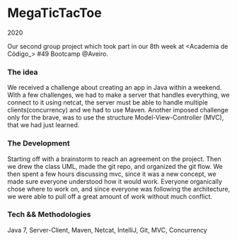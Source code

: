 # MegaTicTacToe

2020

Our second group project which took part in our 8th week at <Academia de Código_> #49 Bootcamp @Aveiro. 

### The idea

We received a challenge about creating an app in Java within a weekend. With a few challenges, we had to make a server that handles everything, we connect to it using netcat, the server must be able to handle multiple clients(concurrency) and we had to use Maven.
Another imposed challenge only for the brave, was to use the structure Model-View-Controller (MVC), that we had just learned.

### The Development

Starting off with a brainstorm to reach an agreement on the project. Then we drew the class UML, made the git repo, and organized the git flow. We then spent a few hours discussing mvc, since it was a new concept, we made sure everyone understood how it would work. 
Everyone organically chose where to work on, and since everyone was following the architecture, we were able to pull off a great amount of work without much conflict.   

### Tech && Methodologies

Java 7, Server-Client, Maven, Netcat, IntelliJ, Git, MVC, Concurrency
